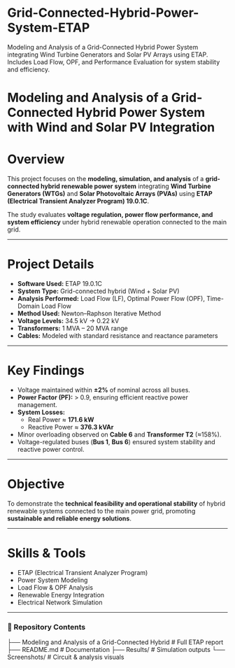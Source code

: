 # Grid-Connected-Hybrid-Power-System-ETAP
Modeling and Analysis of a Grid-Connected Hybrid Power System integrating Wind Turbine Generators and Solar PV Arrays using ETAP. Includes Load Flow, OPF, and Performance Evaluation for system stability and efficiency.

#  Modeling and Analysis of a Grid-Connected Hybrid Power System with Wind and Solar PV Integration  

# Overview  
This project focuses on the **modeling, simulation, and analysis** of a **grid-connected hybrid renewable power system** integrating **Wind Turbine Generators (WTGs)** and **Solar Photovoltaic Arrays (PVAs)** using **ETAP (Electrical Transient Analyzer Program) 19.0.1C**.  

The study evaluates **voltage regulation, power flow performance, and system efficiency** under hybrid renewable operation connected to the main grid.  

---

# Project Details  
- **Software Used:** ETAP 19.0.1C  
- **System Type:** Grid-connected hybrid (Wind + Solar PV)  
- **Analysis Performed:** Load Flow (LF), Optimal Power Flow (OPF), Time-Domain Load Flow  
- **Method Used:** Newton–Raphson Iterative Method  
- **Voltage Levels:** 34.5 kV → 0.22 kV  
- **Transformers:** 1 MVA – 20 MVA range  
- **Cables:** Modeled with standard resistance and reactance parameters  

---

# Key Findings  
- Voltage maintained within **±2%** of nominal across all buses.  
- **Power Factor (PF):** > 0.9, ensuring efficient reactive power management.  
- **System Losses:**  
  - Real Power ≈ **171.6 kW**  
  - Reactive Power ≈ **376.3 kVAr**  
- Minor overloading observed on **Cable 6** and **Transformer T2** (≈158%).  
- Voltage-regulated buses (**Bus 1**, **Bus 6**) ensured system stability and reactive power control.  

---

# Objective  
To demonstrate the **technical feasibility and operational stability** of hybrid renewable systems connected to the main power grid, promoting **sustainable and reliable energy solutions**.  

---

# Skills & Tools  
- ETAP (Electrical Transient Analyzer Program)  
- Power System Modeling  
- Load Flow & OPF Analysis  
- Renewable Energy Integration  
- Electrical Network Simulation  

---

### 📁 Repository Contents  
├── Modeling and Analysis of a Grid-Connected Hybrid # Full ETAP report
├── README.md # Documentation
├── Results/ # Simulation outputs
└── Screenshots/ # Circuit & analysis visuals
